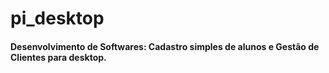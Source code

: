 # pi_desktop
#### Desenvolvimento de Softwares: Cadastro simples de alunos e Gestão de Clientes para desktop.
